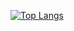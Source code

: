 [![Top Langs](https://github-readme-stats.vercel.app/api/top-langs/?username=JamesWheadon&layout=compact)](https://github.com/JamesWheadon/github-readme-stats)
<!--
**JamesWheadon/JamesWheadon** is a ✨ _special_ ✨ repository because its `README.md` (this file) appears on your GitHub profile.

Here are some ideas to get you started:

- 🔭 I’m currently working on ...
- 🌱 I’m currently learning ...
- 👯 I’m looking to collaborate on ...
- 🤔 I’m looking for help with ...
- 💬 Ask me about ...
- 📫 How to reach me: ...
- 😄 Pronouns: ...
- ⚡ Fun fact: ...
-->
